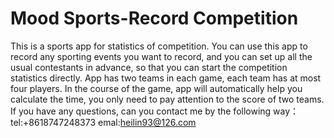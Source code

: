 # Mood Sports-Record Competition
This is a sports app for statistics of competition.
You can use this app to record any sporting events you want to record, and you can set up all the usual contestants in advance, so that you can start the competition statistics directly.
App has two teams in each game, each team has at most four players.
In the course of the game, app will automatically help you calculate the time, you only need to pay attention to the score of two teams.
If you have any questions, can you contact me by the following way：
tel:+8618747248373 emal:heilin93@126.com  

